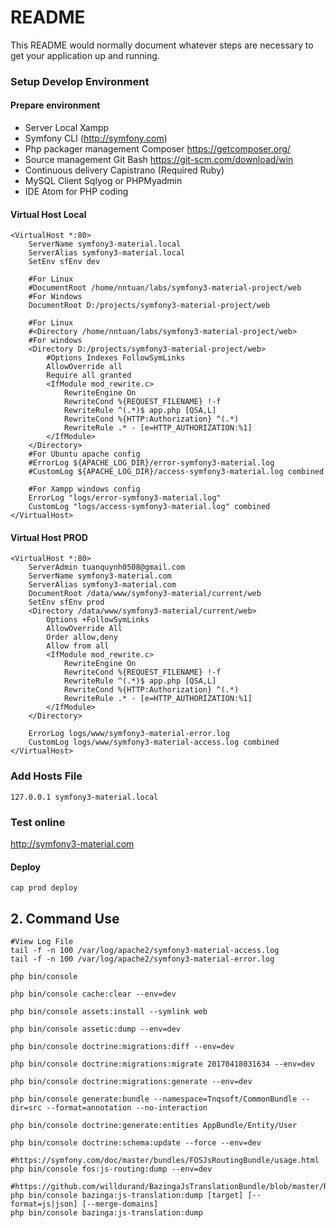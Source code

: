 # README #

This README would normally document whatever steps are necessary to get your application up and running.

### Setup Develop Environment
#### Prepare environment
- Server Local Xampp
- Symfony CLI (http://symfony.com)
- Php packager management Composer https://getcomposer.org/
- Source management Git Bash https://git-scm.com/download/win
- Continuous delivery Capistrano (Required Ruby)
- MySQL Client Sqlyog or PHPMyadmin
- IDE Atom for PHP coding

#### Virtual Host Local
```
<VirtualHost *:80>
    ServerName symfony3-material.local
    ServerAlias symfony3-material.local    
    SetEnv sfEnv dev

    #For Linux
    #DocumentRoot /home/nntuan/labs/symfony3-material-project/web
    #For Windows
    DocumentRoot D:/projects/symfony3-material-project/web

    #For Linux
    #<Directory /home/nntuan/labs/symfony3-material-project/web>
  	#For windows
    <Directory D:/projects/symfony3-material-project/web>
        #Options Indexes FollowSymLinks
        AllowOverride all
        Require all granted
        <IfModule mod_rewrite.c>
            RewriteEngine On
            RewriteCond %{REQUEST_FILENAME} !-f
            RewriteRule ^(.*)$ app.php [QSA,L]
            RewriteCond %{HTTP:Authorization} ^(.*)
            RewriteRule .* - [e=HTTP_AUTHORIZATION:%1]
        </IfModule>
    </Directory>
    #For Ubuntu apache config
    #ErrorLog ${APACHE_LOG_DIR}/error-symfony3-material.log
    #CustomLog ${APACHE_LOG_DIR}/access-symfony3-material.log combined

    #For Xampp windows config
    ErrorLog "logs/error-symfony3-material.log"
    CustomLog "logs/access-symfony3-material.log" combined
</VirtualHost>
```

#### Virtual Host PROD
```
<VirtualHost *:80>
    ServerAdmin tuanquynh0508@gmail.com
    ServerName symfony3-material.com
    ServerAlias symfony3-material.com
    DocumentRoot /data/www/symfony3-material/current/web
    SetEnv sfEnv prod
    <Directory /data/www/symfony3-material/current/web>
        Options +FollowSymLinks
        AllowOverride All
        Order allow,deny
        Allow from all
        <IfModule mod_rewrite.c>
            RewriteEngine On
            RewriteCond %{REQUEST_FILENAME} !-f
            RewriteRule ^(.*)$ app.php [QSA,L]
            RewriteCond %{HTTP:Authorization} ^(.*)
            RewriteRule .* - [e=HTTP_AUTHORIZATION:%1]
        </IfModule>
    </Directory>

    ErrorLog logs/www/symfony3-material-error.log
    CustomLog logs/www/symfony3-material-access.log combined
</VirtualHost>
```

### Add Hosts File
```
127.0.0.1 symfony3-material.local
```

### Test online
http://symfony3-material.com

#### Deploy
```
cap prod deploy
```

## 2. Command Use
```
#View Log File
tail -f -n 100 /var/log/apache2/symfony3-material-access.log
tail -f -n 100 /var/log/apache2/symfony3-material-error.log

php bin/console

php bin/console cache:clear --env=dev

php bin/console assets:install --symlink web

php bin/console assetic:dump --env=dev

php bin/console doctrine:migrations:diff --env=dev

php bin/console doctrine:migrations:migrate 20170418031634 --env=dev

php bin/console doctrine:migrations:generate --env=dev

php bin/console generate:bundle --namespace=Tnqsoft/CommonBundle --dir=src --format=annotation --no-interaction

php bin/console doctrine:generate:entities AppBundle/Entity/User

php bin/console doctrine:schema:update --force --env=dev

#https://symfony.com/doc/master/bundles/FOSJsRoutingBundle/usage.html
php bin/console fos:js-routing:dump --env=dev

#https://github.com/willdurand/BazingaJsTranslationBundle/blob/master/Resources/doc/index.md
php bin/console bazinga:js-translation:dump [target] [--format=js|json] [--merge-domains]
php bin/console bazinga:js-translation:dump
```
